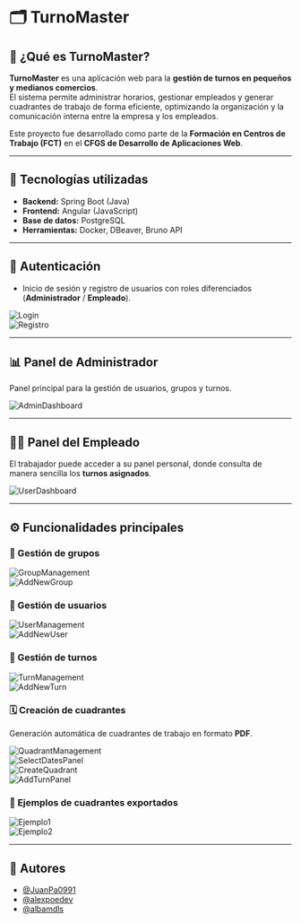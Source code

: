 # 🗂️ TurnoMaster

## 📌 ¿Qué es TurnoMaster?

**TurnoMaster** es una aplicación web para la **gestión de turnos en pequeños y medianos comercios**.  
El sistema permite administrar horarios, gestionar empleados y generar cuadrantes de trabajo de forma eficiente, optimizando la organización y la comunicación interna entre la empresa y los empleados.  

Este proyecto fue desarrollado como parte de la **Formación en Centros de Trabajo (FCT)** en el **CFGS de Desarrollo de Aplicaciones Web**.

---

## 🚀 Tecnologías utilizadas  

- **Backend:** Spring Boot (Java)  
- **Frontend:** Angular (JavaScript)  
- **Base de datos:** PostgreSQL  
- **Herramientas:** Docker, DBeaver, Bruno API  

---

## 🔐 Autenticación  
- Inicio de sesión y registro de usuarios con roles diferenciados (**Administrador** / **Empleado**).  

![Login](./screenshots/login.png)  
![Registro](./screenshots/registro_usuarios.png)  

---

## 📊 Panel de Administrador  

Panel principal para la gestión de usuarios, grupos y turnos.  

![AdminDashboard](./screenshots/panel_administrador.png)  

---

## 👨‍💼 Panel del Empleado  

El trabajador puede acceder a su panel personal, donde consulta de manera sencilla los **turnos asignados**.  

![UserDashboard](./screenshots/panel_empleado.png)  

---

## ⚙️ Funcionalidades principales  

### 👥 Gestión de grupos  
![GroupManagement](./screenshots/panel_gestion_grupos.png)  
![AddNewGroup](./screenshots/panel_crear_grupo.png)  

### 👤 Gestión de usuarios  
![UserManagement](./screenshots/panel_gestion_usuarios.png)  
![AddNewUser](./screenshots/panel_crear_usuario.png)  

### 🔄 Gestión de turnos  
![TurnManagement](./screenshots/panel_gestion_turnos.png)  
![AddNewTurn](./screenshots/panel_crear_turno.png)  

### 🗓️ Creación de cuadrantes  
Generación automática de cuadrantes de trabajo en formato **PDF**.  

![QuadrantManagement](./screenshots/panel_gestion_cuadrantes.png)  
![SelectDatesPanel](./screenshots/panel_seleccion_fechas.png)  
![CreateQuadrant](./screenshots/panel_crear_cuadrante.png)  
![AddTurnPanel](./screenshots/panel_anadir_turno.png)  

### 📑 Ejemplos de cuadrantes exportados  
![Ejemplo1](./screenshots/ejemplo_cuadrante_1.png)  
![Ejemplo2](./screenshots/ejemplo_cuadrante_2.png)  

---

## 👥 Autores  

- [@JuanPa0991](https://github.com/JuanPa0991)  
- [@alexpoedev](https://github.com/alexpoedev)  
- [@albamdls](https://github.com/albamdls)  
